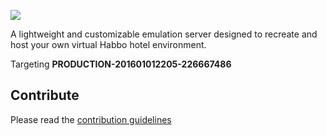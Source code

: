 ![](https://i.imgur.com/4XNDVHB.png)

A lightweight and customizable emulation server designed to recreate and host your own virtual Habbo hotel environment. 

Targeting **PRODUCTION-201601012205-226667486**

## Contribute

Please read the [contribution guidelines](contributing.md)